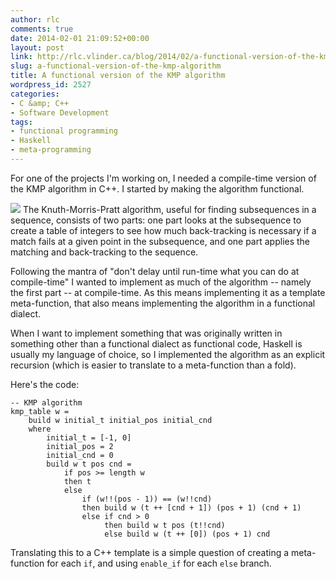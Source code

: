 ```yaml
---
author: rlc
comments: true
date: 2014-02-01 21:09:52+00:00
layout: post
link: http://rlc.vlinder.ca/blog/2014/02/a-functional-version-of-the-kmp-algorithm/
slug: a-functional-version-of-the-kmp-algorithm
title: A functional version of the KMP algorithm
wordpress_id: 2527
categories:
- C &amp; C++
- Software Development
tags:
- functional programming
- Haskell
- meta-programming
---
```


For one of the projects I'm working on, I needed a compile-time version of the KMP algorithm in C++. I started by making the algorithm functional.

<!-- more -->

[![](http://imgs.xkcd.com/comics/haskell.png)](http://xkcd.com/1312/)
The Knuth-Morris-Pratt algorithm, useful for finding subsequences in a sequence, consists of two parts: one part looks at the subsequence to create a table of integers to see how much back-tracking is necessary if a match fails at a given point in the subsequence, and one part applies the matching and back-tracking to the sequence.

Following the mantra of "don't delay until run-time what you can do at compile-time" I wanted to implement as much of the algorithm -- namely the first part -- at compile-time. As this means implementing it as a template meta-function, that also means implementing the algorithm in a functional dialect.

When I want to implement something that was originally written in something other than a functional dialect as functional code, Haskell is usually my language of choice, so I implemented the algorithm as an explicit recursion (which is easier to translate to a meta-function than a fold).

Here's the code:

    
    -- KMP algorithm
    kmp_table w =
        build w initial_t initial_pos initial_cnd
        where
            initial_t = [-1, 0]
            initial_pos = 2
            initial_cnd = 0
            build w t pos cnd = 
                if pos >= length w
                then t
                else
                    if (w!!(pos - 1)) == (w!!cnd)
                    then build w (t ++ [cnd + 1]) (pos + 1) (cnd + 1)
                    else if cnd > 0
                         then build w t pos (t!!cnd)
                         else build w (t ++ [0]) (pos + 1) cnd



Translating this to a C++ template is a simple question of creating a meta-function for each `if`, and using `enable_if` for each `else` branch.
